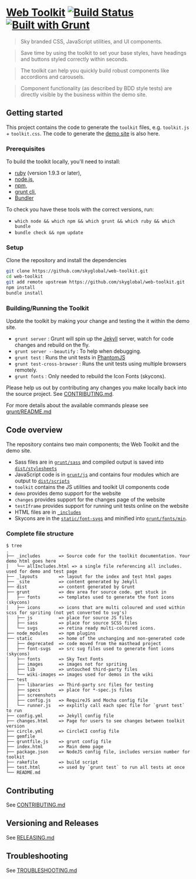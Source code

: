 [Web Toolkit](http://skyglobal.github.io/web-toolkit/) [![Build Status](https://circleci.com/gh/skyglobal/web-toolkit.png?circle-token=24eeba25d7352dec038ea9fa25b22671ba28be5e)](https://circleci.com/gh/skyglobal/web-toolkit) [![Built with Grunt](https://cdn.gruntjs.com/builtwith.png)](http://gruntjs.com/)
========================

> Sky branded CSS, JavaScript utilities, and UI components.

> Save time by using the toolkit to set your base styles, have headings and buttons styled correctly within seconds.

> The toolkit can help you quickly build robust components like accordions and carousels.

> Component functionality (as described by BDD style tests) are directly visible by the business within the demo site.

## Getting started

This project contains the code to generate the `toolkit` files, e.g. `toolkit.js` + `toolkit.css`.
The code to generate the [demo site](http://skyglobal.github.io/web-toolkit/) is also here.

### Prerequisites

To build the toolkit locally, you'll need to install:
 * [ruby](https://www.ruby-lang.org/) (version 1.9.3 or later),
 * [node.js](http://nodejs.org),
 * [npm](https://www.npmjs.org),
 * [grunt cli](http://gruntjs.com/getting-started),
 * [Bundler](http://bundler.io)

To check you have these tools with the correct versions, run:
 * `which node && which npm && which grunt && which ruby && which bundle`
 * `bundle check && npm update`

### Setup

Clone the repository and install the dependencies

```bash
git clone https://github.com/skyglobal/web-toolkit.git
cd web-toolkit
git add remote upstream https://github.com/skyglobal/web-toolkit.git
npm install
bundle install
```

### Building/Running the Toolkit

Update the toolkit by making your change and testing the it within the demo site.

 * `grunt server` : Grunt will spin up the [Jekyll](http://jekyllrb.com/docs/github-pages/) server, watch for code changes and rebuild on the fly.
 * `grunt server --beautify` : To help when debugging.
 * `grunt test` : Runs the unit tests in [PhantomJS](http://phantomjs.org/)
 * `grunt test-cross-browser` : Runs the unit tests using multiple browsers remotely.
 * `grunt fonts` : Only needed to rebuild the Icon Fonts (skycons).

Please help us out by contributing any changes you make locally back into the source project. See [CONTRIBUTING.md](CONTRIBUTING.md).

For more details about the available commands please see [grunt/README.md](./grunt#web-toolkit-grunt)

## Code overview

The repository contains two main components; the Web Toolkit and the demo site.

*  Sass files are in [`grunt/sass`](./grunt/sass) and compiled output is saved into [`dist/stylesheets`](./dist/stylesheets)
*  JavaScript code is in [`grunt/js`](.grunt/js) and contains four modules which are output to [`dist/scripts`](./dist/scripts)
  *  `toolkit` contains the JS utilities and toolkit UI components code
  *  `demo` provides demo support for the website
  *  `changes` provides support for the changes page of the website
  *  `testIframe` provides support for running unit tests online on the website
* HTML files are in [`_includes`](./_includes)
*  Skycons are in the [`static/font-svgs`](./static/font-svgs) and minified into [`grunt/fonts/min`](./grunt/fonts/min).

### Complete file structure

    $ tree
    .
    ├── _includes       => Source code for the toolkit documentation. Your demo html goes here
    │   └── allIncludes.html => a single file referencing all includes. used for demo and test page
    ├── _layouts        => layout for the index and test html pages
    ├── _site           => content generated by Jekyll
    ├── dist            => content generated by Grunt
    ├── grunt           => dev area for source code. get stuck in
    │   ├── fonts       => templates used to generate the font icons (skycons)
    │   ├── icons       => icons that are multi coloured and used within scss for spriting (not yet converted to svg's)
    │   ├── js          => place for source JS files
    │   ├── sass        => place for source SCSS files
    │   └── svgs        => retina ready multi-coloured icons.
    ├── node_modules    => npm plugins
    ├── static          => home of the unchanging and non-generated code
    │   ├── deprecated  => code moved from the masthead project
    │   ├── font-svgs   => src svg files used to generate font icons (skycons)
    │   ├── fonts       => Sky Text Fonts
    │   ├── images      => images not for spriting
    │   ├── lib         => untouched third-party files
    |   └── wiki-images => images used for demos in the wiki
    ├── test
    │   ├── libararies  => Third-party src files for testing
    │   ├── specs       => place for *-spec.js files
    │   ├── screenshots
    │   ├── config.js   => RequireJS and Mocha config file
    │   └── runner.js   => explitly call each spec file for `grunt test` to run
    ├── config.yml      => Jekyll config file
    ├── changes.html    => Page for users to see changes between toolkit version
    ├── circle.yml      => CircleCI config file
    ├── gemfile
    ├── gruntfile.js    => grunt config file
    ├── index.html      => Main demo page
    ├── package.json    => NodeJS config file, includes version number for toolkit
    ├── rakefile        => build script
    ├── test.html       => used by `grunt test` to run all tests at once
    └── README.md


## Contributing

See [CONTRIBUTING.md](CONTRIBUTING.md)

## Versioning and Releases

See [RELEASING.md](RELEASING.md)

## Troubleshooting

See [TROUBLESHOOTING.md](TROUBLESHOOTING.md)
